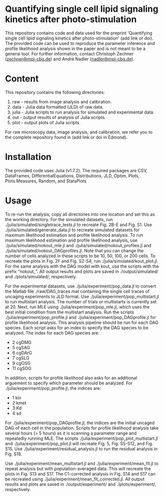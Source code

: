 # Quantifying single cell lipid signaling kinetics after photo-stimulation
This repository contains code and data used for the preprint 'Quantifying single cell lipid signaling kinetics after photo-stimulation' (add link or doi). The provided code can be used to reproduce the parameter inference and profile likelihood analysis shown in the paper and is not meant to be a general tool. For further information, contact Christoph Zechner (zechner@mpi-cbg.de) and André Nadler (nadler@mpi-cbg.de).

# Content
This repository contains the following directories:
1. raw - results from image analysis and calibration.
2. data - Julia data formatted (JLD) of raw data.
3. julia - Julia scripts to run analysis for simulated and experimental data.
4. out - output results of analysis of Julia scripts.
5. plot - output plots of Julia scripts.

For raw microscopy data, image analysis, and calibration, we refer you to the complete repository found in (add link or doi in Edmond).

# Installation
The provided code uses Julia (v1.7.2). The required packages are CSV, DataFrames, DifferentialEquations, Distributions, JLD, Optim, Plots, Plots.Measures, Random, and StatsPlots

# Usage
To re-run the analysis, copy all directories into one location and set this as the working directory. For the simulated datasets, run ./julia/simulated/singletrace_tests.jl to recreate Fig. 2B-E and Fig. S1. Use ./julia/simulated/generate_data.jl to recreate simulated datasets for maximum likelihood estimation and profile likelihood analysis. To run maximum likelihood estimation and profile likelihood analysis, use ./julia/simulated/nokout_mle.jl and ./julia/simulated/nokout_profiles.jl and ./julia/simulated/nokout_DAGprofiles.jl. Note that you can change the number of cells analyzed in these scripts to be 10, 50, 100, or 200 cells. To recreate the plots in Fig. 2F and Fig. S2-S4, run ./julia/simulated/kout_plot.jl. For the same analysis with the DAG model with kout, use the scripts with the prefix “nokout_”. All output results and plots are saved in ./output/simulated/ and ./plots/simulated/, respectively.

For the experimental datasets, use ./julia/experiment/pop_data.jl to convert the Matlab file ./raw/DAG_traces.mat containing the single cell traces of uncaging experiments to JLD format. Use ./julia/experiment/pop_multistart.jl to run multistart analysis. The number of trials or multistarts is currently set at 20. Next, run MLE using ./julia/experiment/pop_mle.jl, which uses the best initial condition from the multistart analysis. Run the scripts ./julia/experiment/pop_profile.jl and ./julia/experiment/pop_DAGprofile.jl for profile likelihood analysis. This analysis pipeline should be run for each DAG species. Each script asks for an index to specify the DAG species to be analyzed. The index for each DAG species are:

- 2 cgDMG
- 5 cgSAG
- 6 cgDArG
- 7 cgSLG
- 9 cgOSG
- 11 cgSOG

In addition, scripts for profile likelihood also asks for an additional arguement to specify which parameter should be analyzed. For ./julia/experiment/pop_profile.jl, the indices are: 

- 1 kin
- 2 kmet
- 3 Kd
- 4 sd

For ./julia/experiment/pop_DAGprofile.jl, the indices are the initial uncaged DAG of each cell in the population. Scripts for profile likelihood analysis take several hours (> 5 hours) as it is scanning a parameter range and repeatedly running MLE. The scripts ./julia/experiment/pop_plot_multistart.jl and ./julia/experiment/pop_plot.jl will recreate Fig. 5, Fig. S5-S12, and Fig. S15. Use ./julia/experiment/residual_analysis.jl to run the residual analysis in Fig. S18.

Use ./julia/experiment/mean_multistart.jl and ./julia/experiment/mean_fit.jl to repeat analysis but with population-averaged data. This will recreate the plots in Fig. S13 and S17. The C1-corrected analysis in Fig. S14 and S17 can be recreated using ./julia/experiment/mean_fit_corrected.jl. All output results and plots are saved in ./output/experiment/ and ./plots/experiment/, respectively. 
